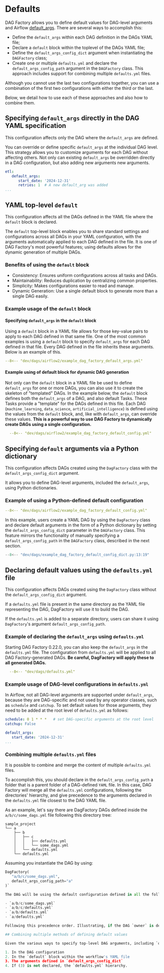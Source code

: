 # Defaults

DAG Factory allows you to define default values for DAG-level arguments and Airflow
[default_args](https://airflow.apache.org/docs/apache-airflow/stable/core-concepts/dags.html#default-arguments). There are several ways to accomplish this:

- Define the `default_args` within each DAG definition in the DAGs YAML file;
- Declare a `default` block within the toplevel of the DAGs YAML file;
- Define the `default_args_config_dict` argument when instantiating the `DAGFactory` class;
- Create one or multiple `defaults.yml` and declare the `default_args_config_path` argument in the `DAGFactory` class. This approach includes support for combining multiple `defaults.yml` files.

Although you cannot use the last two configurations together, you can use a combination of the first two configurations with either the third or the last.

Below, we detail how to use each of these approaches and also how to combine them.

## Specifying `default_args` directly in the DAG YAML specification

This configuration affects only the DAG where the `default_args` are defined.

You can override or define specific `default_args` at the individual DAG level. This strategy allows you to customize arguments for each DAG without affecting others. Not only can existing `default_args` be overridden directly in a DAG configuration, but also adding new arguments new arguments.

```yaml
etl:
   default_args:
      start_date: '2024-12-31'
      retries: 1  # A new default_arg was added
...
```

## YAML top-level `default`

This configuration affects all the DAGs defined in the YAML file where the `default` block is declared.

The `default` top-level block enables you to share standard settings and configurations across all DAGs in your YAML configuration, with the arguments automatically applied to each DAG defined in the file.
It is one of DAG Factory's most powerful features; using defaults allows for the dynamic generation of multiple DAGs.

### Benefits of using the `default` block

- Consistency: Ensures uniform configurations across all tasks and DAGs.
- Maintainability: Reduces duplication by centralizing common properties.
- Simplicity: Makes configurations easier to read and manage.
- Dynamic Generation: Use a single default block to generate more than a single DAG easily.

### Example usage of the `default` block

#### Specifying `default_args` in the `default` block

Using a `default` block in a YAML file allows for those key-value pairs to apply to each DAG defined in that same file. One of the most common examples is using a `default` block to specify `default_args` for each DAG defined in that file. Every DAG defined in the file inherits these arguments. Below is an example of this.

   ```yaml title="Usage of default block for default_args in YAML"
   --8<-- "dev/dags/airflow2/example_dag_factory_default_args.yml"
   ```

#### Example using of default block for dynamic DAG generation

 Not only can the `default` block in a YAML file be used to define `default_args` for one or more DAGs, you can also use it to create the skeleton of "templated" DAGs. In the example below, the `default` block defines both the `default_args` of a DAG, and also default Tasks. These Tasks provide a "template" for the DAGs defined in this file. Each DAG (`machine_learning`, `data_science`, `artificial_intelligence`) is defined using the values from the `default` block, and, like with `default_args`, can override these values. **This is a powerful way to use DAG Factory to dynamically create DAGs using a single configuration.**

 ```yaml title="Usage of default block in YAML"
   --8<-- "dev/dags/airflow2/example_dag_factory_default_config.yml"
 ```

## Specifying `default` arguments via a Python dictionary

This configuration affects DAGs created using the `DagFactory` class with the `default_args_config_dict` argument.

It allows you to define DAG-level arguments, included the `default_args`, using Python dictionaries.

### Example of using a Python-defined default configuration

```yaml title="Usage of default block in YAML"
--8<-- "dev/dags/airflow2/example_dag_factory_default_config.yml"
```

 In this example, users create a YAML DAG by using the `DagFactory` class and declare default arguments in the form of a Python dictionary by setting the `default_args_config_dict` parameter in the `DAGFactory` class. This feature mirrors the functionality of
 manually specifying a `default_args_config_path` in the `DAGFactory` class, described in the next section.

```python title="Usage of default_args_config_dict in .py file"
--8<-- "dev/dags/example_dag_factory_default_config_dict.py:13:19"
```

## Declaring default values using the `defaults.yml` file

This configuration affects DAGs created using the `DagFactory` class without the `default_args_config_dict` argument.

If a `defaults.yml` file is present in the same directory as the YAML file representing the DAG, DagFactory will use it to build the DAG.

If the `defaults.yml` is added to a separate directory, users can share it using `DagFactory`'s argument `default_args_config_path`.

### Example of declaring the `default_args` using `defaults.yml`

 Starting DAG Factory 0.22.0, you can also keep the `default_args` in the `defaults.yml` file. The configuration
 from `defaults.yml` will be applied to all DAG Factory-generated DAGs. **Be careful, DagFactory will apply these to all
 generated DAGs.**

 ```yaml title="defaults.yml"
   --8<-- "dev/dags/defaults.yml"
 ```

### Example usage of DAG-level configurations in `defaults.yml`

   In Airflow, not all DAG-level arguments are supported under `default_args`, because they are DAG-specific and not
   used by any operator classes, such as `schedule` and `catchup`. To set default values for those arguments, they need
   to be added at the root level of `defaults.yml` as follows:

   ```yaml
   schedule: 0 1 * * *   # set DAG-specific arguments at the root level
   catchup: False

   default_args:
      start_date: '2024-12-31'
  ...
   ```

### Combining multiple `defaults.yml` files

It is possible to combine and merge the content of multiple `defaults.yml` files.

To accomplish this, you should declare in the `default_args_config_path` a folder that is a parent folder of a DAG-defined `YAML` file. In this case, DAG Factory will merge all the `defaults.yml` configurations, following the directories' hierarchy, and give precedence to the arguments declared in the `defaults.yml` file closest to the DAG YAML file.

As an example, let's say there are DagFactory DAGs defined inside the `a/b/c/some_dags.yml` file following this directory tree:

```shell
sample_project
└── a
    ├── b
    │   ├── c
    │   │   ├── defaults.yml
    │   │   └── some_dags.yml
    │   └── defaults.yml
    └── defaults.yml
```

Assuming you instantiate the DAG by using:

```python
DagFactory(
   "a/b/c/some_dags.yml",
   default_args_config_path="a"
)`

The DAG will be using the default configuration defined in all the following files:

- `a/b/c/some_dags.yml`
- `a/b/c/defaults.yml`
- `a/b/defaults.yml`
- `a/defaults.yml`

Following this precedence order. Illustrating, if the DAG `owner` is declared both in `a/b/c/defaults.yml` and in `a/defaults.yml`, the one that takes precedence is the `a/b/c/defaults.yml`, since it is closer to the DAG YAML file.

## Combining multiple methods of defining default values

Given the various ways to specify top-level DAG arguments, including `default_args`, the following precedence order is applied if multiple places define the same argument:

1. In the DAG configuration
2. In the `default` block within the workflow's YAML file
3. The arguments defined in `default_args_config_dict`
4. If (3) is not declared, the `defaults.yml` hierarchy.
